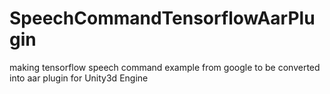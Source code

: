 # SpeechCommandTensorflowAarPlugin
making tensorflow speech command example from google to be converted into aar plugin for Unity3d Engine 
